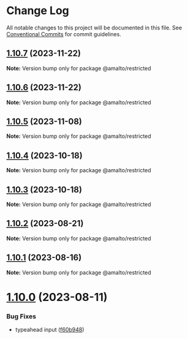 # Change Log

All notable changes to this project will be documented in this file.
See [Conventional Commits](https://conventionalcommits.org) for commit guidelines.

## [1.10.7](https://github.com/amalto/platform6-ui-components/compare/@amalto/restricted@1.10.6...@amalto/restricted@1.10.7) (2023-11-22)

**Note:** Version bump only for package @amalto/restricted

## [1.10.6](https://github.com/amalto/platform6-ui-components/compare/@amalto/restricted@1.10.5...@amalto/restricted@1.10.6) (2023-11-22)

**Note:** Version bump only for package @amalto/restricted

## [1.10.5](https://github.com/amalto/platform6-ui-components/compare/@amalto/restricted@1.10.4...@amalto/restricted@1.10.5) (2023-11-08)

**Note:** Version bump only for package @amalto/restricted

## [1.10.4](https://github.com/amalto/platform6-ui-components/compare/@amalto/restricted@1.10.3...@amalto/restricted@1.10.4) (2023-10-18)

**Note:** Version bump only for package @amalto/restricted

## [1.10.3](https://github.com/amalto/platform6-ui-components/compare/@amalto/restricted@1.10.2...@amalto/restricted@1.10.3) (2023-10-18)

**Note:** Version bump only for package @amalto/restricted

## [1.10.2](https://github.com/amalto/platform6-ui-components/compare/@amalto/restricted@1.10.1...@amalto/restricted@1.10.2) (2023-08-21)

**Note:** Version bump only for package @amalto/restricted

## [1.10.1](https://github.com/amalto/platform6-ui-components/compare/@amalto/restricted@1.10.0...@amalto/restricted@1.10.1) (2023-08-16)

**Note:** Version bump only for package @amalto/restricted

# [1.10.0](https://github.com/amalto/platform6-ui-components/compare/@amalto/restricted@1.9.101...@amalto/restricted@1.10.0) (2023-08-11)

### Bug Fixes

- typeahead input ([f60b948](https://github.com/amalto/platform6-ui-components/commit/f60b94835b530cd9dc718caeba57b90be184ef26))
